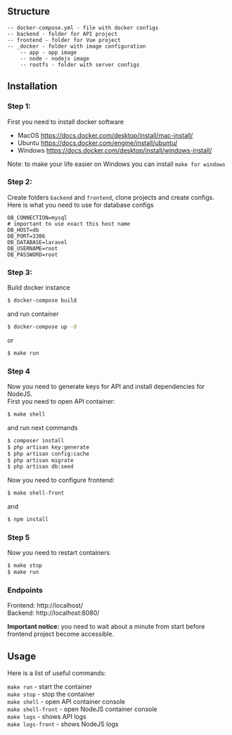 ## Structure
```plaintext
-- docker-compose.yml - file with docker configs
-- backend - folder for API project
-- frontend - folder for Vue project
-- _docker - folder with image configuration
    -- app - app image
    -- node - nodejs image
    -- rootfs - folder with server configs
```

## Installation

### Step 1:
First you need to install docker software

- MacOS https://docs.docker.com/desktop/install/mac-install/
- Ubuntu https://docs.docker.com/engine/install/ubuntu/
- Windows https://docs.docker.com/desktop/install/windows-install/

Note: to make your life easier on Windows you can install `make for windows`

### Step 2: 
Create folders `backend` and `frontend`, clone projects and create configs.  
Here is what you need to use for database configs
```dotenv
DB_CONNECTION=mysql
# important to use exact this host name
DB_HOST=db 
DB_PORT=3306
DB_DATABASE=laravel
DB_USERNAME=root
DB_PASSWORD=root
```

### Step 3:

Build docker instance

```bash
$ docker-compose build
```
and run container

```bash
$ docker-compose up -d
```
or 

```bash
$ make run
```

### Step 4

Now you need to generate keys for API and install dependencies for NodeJS.  
First you need to open API container:
```bash
$ make shell
```
and run next commands
```bash
$ composer install
$ php artisan key:generate
$ php artisan config:cache
$ php artisan migrate
$ php artisan db:seed
```

Now you need to configure frontend:
```bash
$ make shell-front
```
and
```sh
$ npm install
```

### Step 5

Now you need to restart containers

```bash
$ make stop
$ make run
```

### Endpoints

Frontend: http://localhost/  
Backend: http://localhost:8080/

**Important notice:** you need to wait about a minute from start before frontend project 
become accessible.

## Usage

Here is a list of useful commands:

`make run` - start the container  
`make stop` - stop the container  
`make shell` - open API container console  
`make shell-front` - open NodeJS container console  
`make logs` - shows API logs  
`make logs-front` - shows NodeJS logs